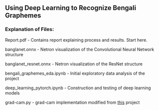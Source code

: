 ## Using Deep Learning to Recognize Bengali Graphemes

### Explanation of Files:
Report.pdf - Contains report explaining process and results.  Start here.

banglanet.onnx - Netron visualization of the Convolutional Neural Network structure

banglanet_resnet.onnx - Netron visualization of the ResNet structure

bengali_graphemes_eda.ipynb - Initial exploratory data analysis of the project

deep_learning_pytorch.ipynb - Construction and testing of deep learning models

grad-cam.py - grad-cam implementation modified from [this](https://github.com/jacobgil/pytorch-grad-cam) project